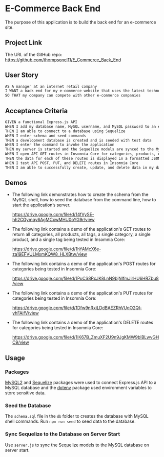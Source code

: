# E-Commerce Back End

The purpose of this application is to build the back end for an e-commerce site.

## Project Link

The URL of the GitHub repo: https://github.com/thompsonel11/E_Commerce_Back_End

## User Story

```md
AS A manager at an internet retail company
I WANT a back end for my e-commerce website that uses the latest technologies
SO THAT my company can compete with other e-commerce companies
```

## Acceptance Criteria

```md
GIVEN a functional Express.js API
WHEN I add my database name, MySQL username, and MySQL password to an environment variable file
THEN I am able to connect to a database using Sequelize
WHEN I enter schema and seed commands
THEN a development database is created and is seeded with test data
WHEN I enter the command to invoke the application
THEN my server is started and the Sequelize models are synced to the MySQL database
WHEN I open API GET routes in Insomnia Core for categories, products, or tags
THEN the data for each of these routes is displayed in a formatted JSON
WHEN I test API POST, PUT, and DELETE routes in Insomnia Core
THEN I am able to successfully create, update, and delete data in my database
```

## Demos

* The following link demonstrates how to create the schema from the MySQL shell, how to seed the database from the command line, how to start the application’s server.

    https://drive.google.com/file/d/14fVySE-hh2CGymqv6AgMCxwMHU0oYG9r/view

* The following link contains a demo of the application's GET routes to return all categories, all products, all tags, a single category, a single product, and a single tag being tested in Insomnia Core:

    https://drive.google.com/file/d/1hYAMcX6e-za19EFVULMxmKQW8_HLXBtw/view


* The following link contains a demo of the application's POST routes for categories being tested in Insomnia Core:

    https://drive.google.com/file/d/1PuCS8RxJK8LnN9bjNIfmJirHU6HRZbu8/view


* The following link contains a demo of the application's PUT routes for categories being tested in Insomnia Core:

  https://drive.google.com/file/d/1Dfw9nRxiLDdBAEZRhVUqO2Ql-yhFAifV/view


* The following link contains a demo of the application's DELETE routes for categories being tested in Insomnia Core:

    https://drive.google.com/file/d/1IK67B_ZmuXF2U9n9JgKMW9bIBLwvGHC9/view


## Usage

### Packages 

[MySQL2](https://www.npmjs.com/package/mysql2) and [Sequelize](https://www.npmjs.com/package/sequelize) packages were used to connect Express.js API to a MySQL database and the [dotenv](https://www.npmjs.com/package/dotenv) package used environment variables to store sensitive data.


### Seed the Database

The `schema.sql` file in the `db` folder to creates the database with MySQL shell commands. Run `npm run seed` to seed data to the database.


### Sync Sequelize to the Database on Server Start

Use `server.js` to sync the Sequelize models to the MySQL database on server start.




